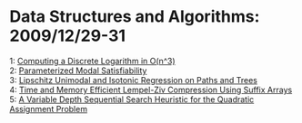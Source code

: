 # Data Structures and Algorithms: 2009/12/29-31  
1: [Computing a Discrete Logarithm in O(n^3)](https://doi.org/10.48550/arXiv.0912.2269)  
2: [Parameterized Modal Satisfiability](https://doi.org/10.48550/arXiv.0912.4941)  
3: [Lipschitz Unimodal and Isotonic Regression on Paths and Trees](https://doi.org/10.48550/arXiv.0912.5182)  
4: [Time and Memory Efficient Lempel-Ziv Compression Using Suffix Arrays](https://doi.org/10.48550/arXiv.0912.5449)  
5: [A Variable Depth Sequential Search Heuristic for the Quadratic  Assignment Problem](https://doi.org/10.48550/arXiv.0912.5473)  